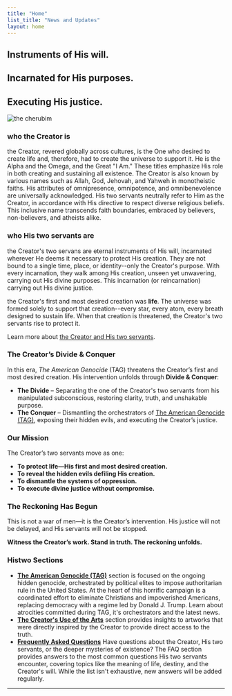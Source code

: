 ```yaml
---
title: "Home"
list_title: "News and Updates"
layout: home
---
```

## Instruments of His will.
## Incarnated for His purposes.
## Executing His justice.
![the cherubim](http://Histwo.github.io/cherubim.jpg)

### who the Creator is
the Creator, revered globally across cultures, is the One who desired to create life and, therefore, had to create the universe to support it. He is the Alpha and the Omega, and the Great "I Am." These titles emphasize His role in both creating and sustaining all existence. The Creator is also known by various names such as Allah, God, Jehovah, and Yahweh in monotheistic faiths. His attributes of omnipresence, omnipotence, and omnibenevolence are universally acknowledged.  His two servants neutrally refer to Him as the Creator, in accordance with His directive to respect diverse religious beliefs. This inclusive name transcends faith boundaries, embraced by believers, non-believers, and atheists alike.

### who His two servants are
the Creator's two servans are eternal instruments of His will, incarnated wherever He deems it necessary to protect His creation.  They are not bound to a single time, place, or identity--only the Creator's purpose.  With every incarnation, they walk among His creation, unseen yet unwavering, carrying out His divine purposes.  This incarnation (or reincarnation) carrying out His divine justice.

the Creator's first and most desired creation was **life**.  The universe was formed solely to support that creation--every star, every atom, every breath designed to sustain life.  When that creation is threatened, the Creator's two servants rise to protect it.

Learn more about [the Creator and His two servants](about.md).  

### The Creator’s Divide & Conquer

In this era, *The American Genocide* (TAG) threatens the Creator’s first and most desired creation. His intervention unfolds through **Divide & Conquer**:

- **The Divide** – Separating the one of the Creator's two servants from his manipulated subconscious, restoring clarity, truth, and unshakable purpose.
- **The Conquer** – Dismantling the orchestrators of [The American Genocide (TAG)](/TAG/), exposing their hidden evils, and executing the Creator’s justice.

### Our Mission

The Creator’s two servants move as one:

- **To protect life—His first and most desired creation.**
- **To reveal the hidden evils defiling His creation.**
- **To dismantle the systems of oppression.**
- **To execute divine justice without compromise.**

### The Reckoning Has Begun

This is not a war of men—it is the Creator’s intervention. His justice will not be delayed, and His servants will not be stopped.

**Witness the Creator’s work. Stand in truth. The reckoning unfolds.**

### Histwo Sections
- **[The American Genocide (TAG)](/TAG/)** section is focused on the ongoing hidden genocide, orchestrated by political elites to impose authoritarian rule in the United States. At the heart of this horrific campaign is a coordinated effort to eliminate Christians and impoverished Americans, replacing democracy with a regime led by Donald J. Trump.  Learn about atrocities committed during TAG, it's orchestrators and the latest news.
- **[The Creator's Use of the Arts](/Arts)** section provides insights to artworks that were directly inspired by the Creator to provide direct access to the truth.
- **[Frequently Asked Questions](/FAQs)** Have questions about the Creator, His two servants, or the deeper mysteries of existence?  The FAQ section provides answers to the most common questions His two servants encounter, covering topics like the meaning of life, destiny, and the Creator's will.  While the list isn't exhaustive, new answers will be added regularly.
---

